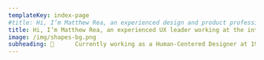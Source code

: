 ```yaml
---
templateKey: index-page
#title: Hi, I’m Matthew Rea, an experienced design and product professional living and working in St. Louis.
title: Hi, I’m Matthew Rea, an experienced UX leader working at the intersection of design & technology.
image: /img/shapes-bg.png
subheading: 🙌󠀠      Currently working as a Human-Centered Designer at 1904labs
---
```

